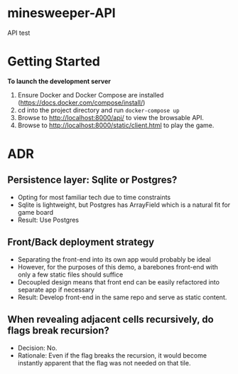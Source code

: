 # minesweeper-API
API test

# Getting Started

**To launch the development server**

1. Ensure Docker and Docker Compose are installed (https://docs.docker.com/compose/install/)
2. cd into the project directory and run `docker-compose up`
3. Browse to [http://localhost:8000/api/](http://localhost:8000/api/) to view the browsable API.
4. Browse to [http://localhost:8000/static/client.html](http://localhost:8000/static/client.html) to play the game.

# ADR

## Persistence layer: Sqlite or Postgres?

- Opting for most familiar tech due to time constraints
- Sqlite is lightweight, but Postgres has ArrayField which is a natural fit for game board
- Result: Use Postgres

## Front/Back deployment strategy

- Separating the front-end into its own app would probably be ideal
- However, for the purposes of this demo, a barebones front-end with only a few static files should suffice
- Decoupled design means that front end can be easily refactored into separate app if necessary
- Result: Develop front-end in the same repo and serve as static content.

## When revealing adjacent cells recursively, do flags break recursion?

- Decision: No.
- Rationale: Even if the flag breaks the recursion, it would become instantly apparent that the flag was not needed on that tile.

